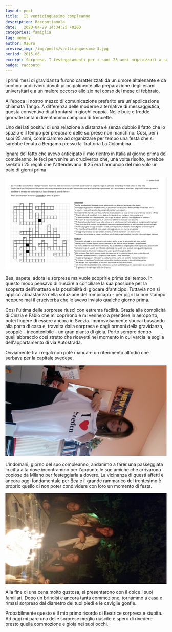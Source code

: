 ```yaml
---
layout: post
title:  Il venticinquesimo compleanno
description: Raccontiamola
date:   2020-04-29 14:34:25 +0200
categories: famiglia
tag: memory
author: Mauro
preview_img: /img/posts/venticinquesimo-3.jpg
period: 2015-06
excerpt: Sorpresa. I festeggiamenti per i suoi 25 anni organizzati a sua insaputa (giugno 2015).
badge: racconto
---
```


I primi mesi di gravidanza furono caratterizzati da un umore altalenante e da continui andirivieni dovuti principalmente alla preparazione degli esami universitari e a un malore occorso allo zio nel corso del mese di febbraio.

All'epoca il nostro mezzo di comunicazione preferito era un'applicazione chiamata Tango. A differenza delle moderne alternative di messaggistica, questa consentiva di affrontarsi in giochi coppia. Nelle buie e fredde giornate lontani diventammo campioni di freccette.

Uno dei lati positivi di una relazione a distanza è senza dubbio il fatto che lo spazio e il tempo per preparare delle sorprese non manchino. Così, per i suoi 25 anni, cominciammo ad organizzare per tempo una festa che si sarebbe tenuta a Bergamo presso la Trattoria La Colombina.

Ignara del fatto che avevo anticipato il mio rientro in Italia al giorno prima del compleanno, le feci pervenire un cruciverba che, una volta risolto, avrebbe svelato i 25 regali che l'attendevano. Il 25 era l'annuncio del mio volo un paio di giorni prima.

![cruciverba](/img/posts/venticinquesimo-1.jpg)

Bea, sapete, adora le sorprese ma vuole scoprirle prima del tempo. In questo modo pensavo di riuscire a conciliare la sua passione per la scoperta dell'inatteso e la possibilità di giocare d'anticipo. Tuttavia non si applicò abbastanza nella soluzione del rompicapo - per pigrizia non stampo neppure mai il cruciverba che le avevo inviato qualche giorno prima.

Così l'ultima delle sorprese riuscì con estrema facilità. Grazie alla complicità di Cinzia e Fabio che mi coprirono e mi vennero a prendere in aeroporto, potei fingere di essere ancora in Svezia. Improvvisamente sbucai bussando alla porta di casa e, travolta dalla sorpresa e dagli ormoni della gravidanza, scoppiò - incontenibile - un gran pianto di gioia. Porto sempre dentro quell'abbraccio così stretto che ricevetti nel momento in cui varcia la soglia dell'appartamento di via Autostrada.

Ovviamente tra i regali non poté mancare un riferimento all'odio che serbava per la capitale svedese.

![i-love-stockholm](/img/posts/venticinquesimo-2.jpg)

L'indomani, giorno del suo compleanno, andammo a farer una passeggiata in città alta dove incontrammo per l'appunto le sue amiche che arrivarono copiose da Milano per festeggiarla a dovere. La vicinanza di questi affetti è ancora oggi fondamentale per Bea e il grande rammarico del trentesimo è proprio quello di non poter condividere con loro un momento di festa.

![amiche](/img/posts/venticinquesimo-3.jpg)

Alla fine di una cena molto gustosa, si presentarono con il dolce i suoi familiari. Dopo un brindisi e ancora tanta commozione, tornammo a casa e rimasi sorpreso dal diametro dei tuoi piedi e le caviglie gonfie.  

Probabilmente questo è il mio primo ricordo di Beatrice sorpresa e stupita. Ad oggi mi pare una delle sorprese meglio riuscite e spero di rivedere presto quella commozione e gioia nei suoi occhi.
